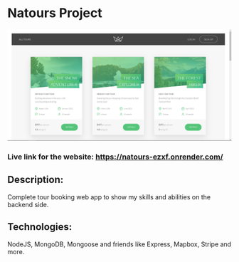 # Natours Project

<img src="./dev-data/img/preview.png">

### Live link for the website: https://natours-ezxf.onrender.com/

## Description:

Complete tour booking web app to show my skills and abilities on the backend side.

## Technologies:

NodeJS, MongoDB, Mongoose and friends like Express, Mapbox, Stripe and more.
